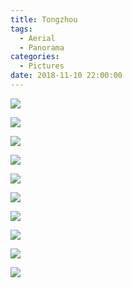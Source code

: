 ```yaml
---
title: Tongzhou
tags:
  - Aerial
  - Panorama
categories:
  - Pictures
date: 2018-11-10 22:00:00
---
```


![](/cdn-cgi/imagedelivery/6T-behmofKYLsxlrK0l_MQ/d079c5c3-30ee-448b-702e-d496b1917d00/extra)

![](/cdn-cgi/imagedelivery/6T-behmofKYLsxlrK0l_MQ/8285c4ed-9947-4061-98ad-804ac96c2300/extra)

![](/cdn-cgi/imagedelivery/6T-behmofKYLsxlrK0l_MQ/fee784a4-d306-4a6b-40ef-639f0db39a00/extra)

![](/cdn-cgi/imagedelivery/6T-behmofKYLsxlrK0l_MQ/0377bcbd-46cb-40c5-1911-c900a90fad00/extra)

![](/cdn-cgi/imagedelivery/6T-behmofKYLsxlrK0l_MQ/1cca0eb8-204c-4f7b-98a3-c26d02047100/extra)

![](/cdn-cgi/imagedelivery/6T-behmofKYLsxlrK0l_MQ/e2b1e276-8fb3-4153-5134-ae2c7ede9a00/extra)

![](/cdn-cgi/imagedelivery/6T-behmofKYLsxlrK0l_MQ/76cfa5ca-a896-45f5-2b7b-711429cc8600/extra)

![](/cdn-cgi/imagedelivery/6T-behmofKYLsxlrK0l_MQ/0d0c3215-ab3e-4048-95ba-fd448ed6f800/extra)

![](/cdn-cgi/imagedelivery/6T-behmofKYLsxlrK0l_MQ/69be576d-1990-4342-4fdc-bfca8a49c800/extra)

![](/cdn-cgi/imagedelivery/6T-behmofKYLsxlrK0l_MQ/7980f579-75d4-4525-69c0-11e70120f500/extra)

